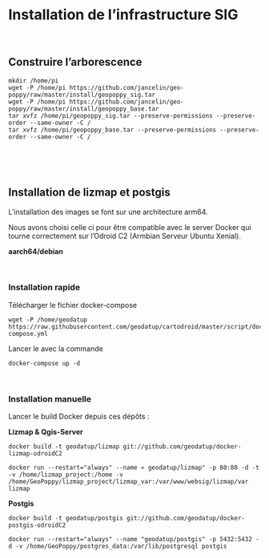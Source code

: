 Installation de l’infrastructure SIG
====================================

 

Construire l’arborescence
-------------------------

~~~~~~~~~~~~~~~~~~~~~~~~~~~~~~~~~~~~~~~~~~~~~~~~~~~~~~~~~~~~~~~~~~~~~~~~~~~~~~~~
mkdir /home/pi
wget -P /home/pi https://github.com/jancelin/geo-poppy/raw/master/install/geopoppy_sig.tar 
wget -P /home/pi https://github.com/jancelin/geo-poppy/raw/master/install/geopoppy_base.tar
tar xvfz /home/pi/geopoppy_sig.tar --preserve-permissions --preserve-order --same-owner -C /
tar xvfz /home/pi/geopoppy_base.tar --preserve-permissions --preserve-order --same-owner -C /
~~~~~~~~~~~~~~~~~~~~~~~~~~~~~~~~~~~~~~~~~~~~~~~~~~~~~~~~~~~~~~~~~~~~~~~~~~~~~~~~

 

 

Installation de lizmap et postgis
---------------------------------

L’installation des images se font sur une architecture arm64.

Nous avons choisi celle ci pour être compatible avec le server Docker qui tourne
correctement sur l’Odroid C2 (Armbian Serveur Ubuntu Xenial).

**aarch64/debian**

 

### Installation rapide

Télécharger le fichier docker-compose

~~~~~~~~~~~~~~~~~~~~~~~~~~~~~~~~~~~~~~~~~~~~~~~~~~~~~~~~~~~~~~~~~~~~~~~~~~~~~~~~
wget -P /home/geodatup https://raw.githubusercontent.com/geodatup/cartodroid/master/script/docker-compose.yml
~~~~~~~~~~~~~~~~~~~~~~~~~~~~~~~~~~~~~~~~~~~~~~~~~~~~~~~~~~~~~~~~~~~~~~~~~~~~~~~~

Lancer le avec la commande

~~~~~~~~~~~~~~~~~~~~~~~~~~~~~~~~~~~~~~~~~~~~~~~~~~~~~~~~~~~~~~~~~~~~~~~~~~~~~~~~
docker-compose up -d
~~~~~~~~~~~~~~~~~~~~~~~~~~~~~~~~~~~~~~~~~~~~~~~~~~~~~~~~~~~~~~~~~~~~~~~~~~~~~~~~

 

### Installation manuelle

Lancer le build Docker depuis ces dépôts :

**Lizmap & Qgis-Server**

~~~~~~~~~~~~~~~~~~~~~~~~~~~~~~~~~~~~~~~~~~~~~~~~~~~~~~~~~~~~~~~~~~~~~~~~~~~~~~~~
docker build -t geodatup/lizmap git://github.com/geodatup/docker-lizmap-odroidC2
~~~~~~~~~~~~~~~~~~~~~~~~~~~~~~~~~~~~~~~~~~~~~~~~~~~~~~~~~~~~~~~~~~~~~~~~~~~~~~~~

~~~~~~~~~~~~~~~~~~~~~~~~~~~~~~~~~~~~~~~~~~~~~~~~~~~~~~~~~~~~~~~~~~~~~~~~~~~~~~~~
docker run --restart="always" --name « geodatup/lizmap" -p 80:80 -d -t -v /home/lizmap_project:/home -v /home/GeoPoppy/lizmap_project/lizmap_var:/var/www/websig/lizmap/var lizmap
~~~~~~~~~~~~~~~~~~~~~~~~~~~~~~~~~~~~~~~~~~~~~~~~~~~~~~~~~~~~~~~~~~~~~~~~~~~~~~~~

**Postgis**

~~~~~~~~~~~~~~~~~~~~~~~~~~~~~~~~~~~~~~~~~~~~~~~~~~~~~~~~~~~~~~~~~~~~~~~~~~~~~~~~
docker build -t geodatup/postgis git://github.com/geodatup/docker-postgis-odroidC2
~~~~~~~~~~~~~~~~~~~~~~~~~~~~~~~~~~~~~~~~~~~~~~~~~~~~~~~~~~~~~~~~~~~~~~~~~~~~~~~~

~~~~~~~~~~~~~~~~~~~~~~~~~~~~~~~~~~~~~~~~~~~~~~~~~~~~~~~~~~~~~~~~~~~~~~~~~~~~~~~~
docker run --restart="always" --name "geodatup/postgis" -p 5432:5432 -d -v /home/GeoPoppy/postgres_data:/var/lib/postgresql postgis
~~~~~~~~~~~~~~~~~~~~~~~~~~~~~~~~~~~~~~~~~~~~~~~~~~~~~~~~~~~~~~~~~~~~~~~~~~~~~~~~
